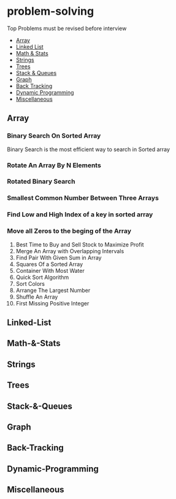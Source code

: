 # problem-solving
Top Problems must be revised before interview
- [Array](README.md#Array)
- [Linked List](README.md#Linked-List)
- [Math & Stats](README.md#Math-&-Stats)
- [Strings](README.md#Strings)
- [Trees](README.md#Trees)
- [Stack & Queues](README.md#Stack-&-Queues)
- [Graph](README.md#Graph)
- [Back Tracking](README.md#Back-Tracking)
- [Dynamic Programming](README.md#Dynamic-Programming)
- [Miscellaneous](README.md#Miscellaneous)

## Array 
### Binary Search On Sorted Array
  Binary Search is the most efficient way to search in Sorted array
### Rotate An Array By N Elements
### Rotated Binary Search
### Smallest Common Number Between Three Arrays
### Find Low and High Index of a key in sorted array
### Move all Zeros to the beging of the Array
1. Best Time to Buy and Sell Stock to Maximize Profit
1. Merge An Array with Overlapping Intervals
1. Find Pair With Given Sum in Array
1. Squares Of a Sorted Array
1. Container With Most Water
1. Quick Sort Algorithm
1. Sort Colors
1. Arrange The Largest Number
1. Shuffle An Array
1. First Missing Positive Integer
## Linked-List
## Math-&-Stats
## Strings
## Trees
## Stack-&-Queues
## Graph
## Back-Tracking
## Dynamic-Programming
## Miscellaneous
